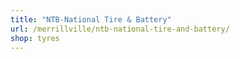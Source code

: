 ```yaml
---
title: "NTB-National Tire & Battery"
url: /merrillville/ntb-national-tire-and-battery/
shop: tyres
---
```

